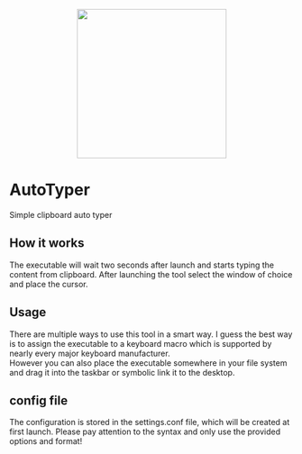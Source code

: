<p align="center">
  <img width="265" height="265" src="https://file.lahmer.eu/autotyper_icon.png">
</p>

# AutoTyper
Simple clipboard auto typer

## How it works
The executable will wait two seconds after launch and starts typing the content from clipboard.
After launching the tool select the window of choice and place the cursor.

## Usage
There are multiple ways to use this tool in a smart way. I guess the best way is to assign the executable to a keyboard macro which is supported by nearly every major keyboard manufacturer.<br>
However you can also place the executable somewhere in your file system and drag it into the taskbar or symbolic link it to the desktop.

## config file
The configuration is stored in the settings.conf file, which will be created at first launch.
Please pay attention to the syntax and only use the provided options and format!
